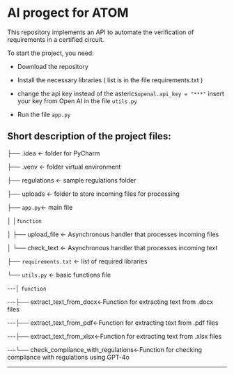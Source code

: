 
# AI progect for ATOM

  

This repository implements an API to automate the verification of requirements in a certified circuit.

  

To start the project, you need:

* Download the repository
* Install the necessary libraries ( list is in the file requirements.txt )

* change the api key instead of the asterics`openal.api_key = "***"` insert your key from Open AI in the file `utils.py`

* Run the file `app.py`

  

## Short description of the project files:

├── .idea <- folder for PyCharm

├── .venv <- folder virtual environment

├── regulations <- sample regulations folder

├── uploads <- folder to store incoming files for processing

├── `app.py`<- main file

│ │`function`

│ ├── upload_file <- Asynchronous handler that processes incoming files

│ └── check_text <- Asynchronous handler that processes incoming text

├── `requirements.txt` <- list of required libraries

└── `utils.py` <- basic functions file

---│ `function`

---├── extract_text_from_docx<-Function for extracting text from .docx files

---├── extract_text_from_pdf<-Function for extracting text from .pdf files

---├── extract_text_from_xlsx<-Function for extracting text from .xlsx files

---└── check_compliance_with_regulations<-Function for checking compliance with regulations using GPT-4o



--------
